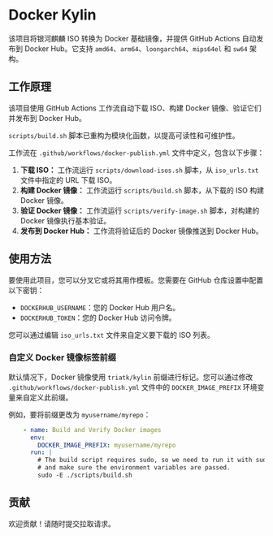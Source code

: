 # Docker Kylin

该项目将银河麒麟 ISO 转换为 Docker 基础镜像，并提供 GitHub Actions 自动发布到 Docker Hub。它支持 `amd64`、`arm64`、`loongarch64`、`mips64el` 和 `sw64` 架构。

## 工作原理

该项目使用 GitHub Actions 工作流自动下载 ISO、构建 Docker 镜像、验证它们并发布到 Docker Hub。

`scripts/build.sh` 脚本已重构为模块化函数，以提高可读性和可维护性。

工作流在 `.github/workflows/docker-publish.yml` 文件中定义，包含以下步骤：

1.  **下载 ISO：** 工作流运行 `scripts/download-isos.sh` 脚本，从 `iso_urls.txt` 文件中指定的 URL 下载 ISO。
2.  **构建 Docker 镜像：** 工作流运行 `scripts/build.sh` 脚本，从下载的 ISO 构建 Docker 镜像。
3.  **验证 Docker 镜像：** 工作流运行 `scripts/verify-image.sh` 脚本，对构建的 Docker 镜像执行基本验证。
4.  **发布到 Docker Hub：** 工作流将验证后的 Docker 镜像推送到 Docker Hub。

## 使用方法

要使用此项目，您可以分叉它或将其用作模板。您需要在 GitHub 仓库设置中配置以下密钥：

- `DOCKERHUB_USERNAME`：您的 Docker Hub 用户名。
- `DOCKERHUB_TOKEN`：您的 Docker Hub 访问令牌。

您可以通过编辑 `iso_urls.txt` 文件来自定义要下载的 ISO 列表。

### 自定义 Docker 镜像标签前缀

默认情况下，Docker 镜像使用 `triatk/kylin` 前缀进行标记。您可以通过修改 `.github/workflows/docker-publish.yml` 文件中的 `DOCKER_IMAGE_PREFIX` 环境变量来自定义此前缀。

例如，要将前缀更改为 `myusername/myrepo`：

```yaml
    - name: Build and Verify Docker images
      env:
        DOCKER_IMAGE_PREFIX: myusername/myrepo
      run: |
        # The build script requires sudo, so we need to run it with sudo
        # and make sure the environment variables are passed.
        sudo -E ./scripts/build.sh
```

## 贡献

欢迎贡献！请随时提交拉取请求。
